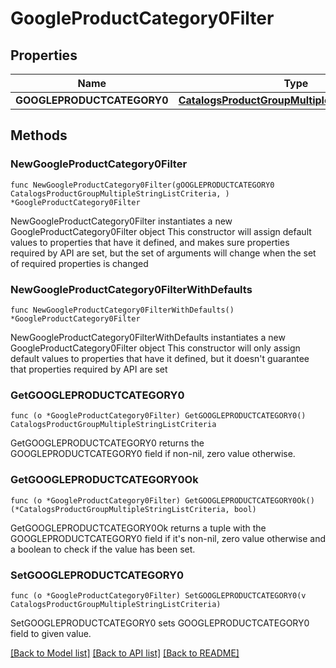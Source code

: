 # GoogleProductCategory0Filter

## Properties

Name | Type | Description | Notes
------------ | ------------- | ------------- | -------------
**GOOGLEPRODUCTCATEGORY0** | [**CatalogsProductGroupMultipleStringListCriteria**](CatalogsProductGroupMultipleStringListCriteria.md) |  | 

## Methods

### NewGoogleProductCategory0Filter

`func NewGoogleProductCategory0Filter(gOOGLEPRODUCTCATEGORY0 CatalogsProductGroupMultipleStringListCriteria, ) *GoogleProductCategory0Filter`

NewGoogleProductCategory0Filter instantiates a new GoogleProductCategory0Filter object
This constructor will assign default values to properties that have it defined,
and makes sure properties required by API are set, but the set of arguments
will change when the set of required properties is changed

### NewGoogleProductCategory0FilterWithDefaults

`func NewGoogleProductCategory0FilterWithDefaults() *GoogleProductCategory0Filter`

NewGoogleProductCategory0FilterWithDefaults instantiates a new GoogleProductCategory0Filter object
This constructor will only assign default values to properties that have it defined,
but it doesn't guarantee that properties required by API are set

### GetGOOGLEPRODUCTCATEGORY0

`func (o *GoogleProductCategory0Filter) GetGOOGLEPRODUCTCATEGORY0() CatalogsProductGroupMultipleStringListCriteria`

GetGOOGLEPRODUCTCATEGORY0 returns the GOOGLEPRODUCTCATEGORY0 field if non-nil, zero value otherwise.

### GetGOOGLEPRODUCTCATEGORY0Ok

`func (o *GoogleProductCategory0Filter) GetGOOGLEPRODUCTCATEGORY0Ok() (*CatalogsProductGroupMultipleStringListCriteria, bool)`

GetGOOGLEPRODUCTCATEGORY0Ok returns a tuple with the GOOGLEPRODUCTCATEGORY0 field if it's non-nil, zero value otherwise
and a boolean to check if the value has been set.

### SetGOOGLEPRODUCTCATEGORY0

`func (o *GoogleProductCategory0Filter) SetGOOGLEPRODUCTCATEGORY0(v CatalogsProductGroupMultipleStringListCriteria)`

SetGOOGLEPRODUCTCATEGORY0 sets GOOGLEPRODUCTCATEGORY0 field to given value.



[[Back to Model list]](../README.md#documentation-for-models) [[Back to API list]](../README.md#documentation-for-api-endpoints) [[Back to README]](../README.md)


